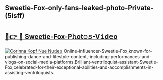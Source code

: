 ## Sweetie-Fox-only-fans​-leaked-photo​-Private-(5isff)


# <h2><a href="https://mediaupload.pro?title=Sweetie-Fox&ref=git">🔗👉 🔴 Sweetie-Fox-P𝚑ot𝚘𝚜-V𝚒d𝚎o</a></h2>

[![Corinna Kopf Nue Nu𝚍e𝚜](https://i.imgur.com/0qMVB7G.gif)](https://mediaupload.pro?title=Sweetie-Fox&ref=git)
Online-influencer-Sweetie-Fox,known-for-publishing-dance-and-lifestyle-content,-including-performances-and-vlogs-on-social-media-platforms.Brilliant-ventriloquist-assistant-Sweetie-Fox,celebrated-for-their-exceptional-abilities-and-accomplishments-in-assisting-ventriloquists.  